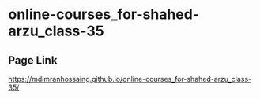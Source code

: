 # online-courses_for-shahed-arzu_class-35

## Page Link
https://mdimranhossaing.github.io/online-courses_for-shahed-arzu_class-35/
